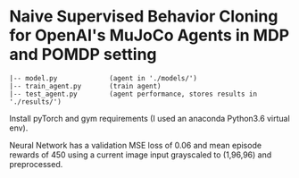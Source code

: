 # Naive Supervised Behavior Cloning for OpenAI's MuJoCo Agents in MDP and POMDP setting
```
|-- model.py             (agent in './models/')
|-- train_agent.py       (train agent)
|-- test_agent.py        (agent performance, stores results in './results/') 
```
Install pyTorch and gym requirements (I used an anaconda Python3.6 virtual env).

Neural Network has a validation MSE loss of 0.06 and mean episode rewards of 450 using a current image input grayscaled to (1,96,96) and preprocessed.
